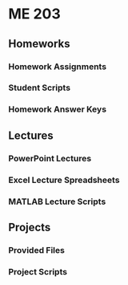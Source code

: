 # ME 203 

## Homeworks
### Homework Assignments
### Student Scripts
### Homework Answer Keys

## Lectures
### PowerPoint Lectures
### Excel Lecture Spreadsheets
### MATLAB Lecture Scripts

## Projects
### Provided Files
### Project Scripts
